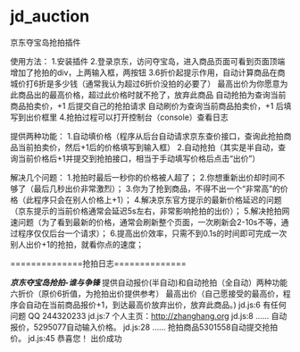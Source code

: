 jd_auction
==========

京东夺宝岛抢拍插件

使用方法：
1.安装插件
2.登录京东，访问夺宝岛，进入商品页面可看到页面顶端增加了抢拍的div，上两输入框，两按钮
3.6折价起提示作用，自动计算商品在商城价打6折是多少钱（通常我认为超过6折价没拍的必要了）
  最高出价为你愿意为此商品出的最高价格，超过此价格时就不抢了，放弃此商品
  自动抢拍为查询当前商品拍卖价，+1 后提交自己的抢拍请求
  自动刷价为查询当前商品拍卖价，+1 后填写到出价框里
4.抢拍过程可以打开控制台（console）查看日志

提供两种功能：
1.自动填价格（程序从后台自动请求京东查价接口，查询此抢拍商品当前拍卖价，然后+1后的价格填写到输入框）
2.自动抢拍（其实是半自动，查询当前价格后+1并提交到抢拍接口，相当于手动填写价格后点击“出价”）

解决几个问题：
1.抢拍时最后一秒你的价格被人超了；
2.你想重新出价却时间不够了（最后几秒出价非常激烈）；
3.你为了抢到商品，不得不出一个“非常高”的价格（此程序只会在别人价格上+1）；
4.解决京东官方提示的最新价格延迟的问题（京东提示的当前价格通常会延迟5s左右，非常影响抢拍的出价）；
5.解决抢拍网速问题（为了看到最新的价格，通常会刷新整个页面，一次刷新会2-10s不等，通过程序仅仅后台一个请求）；
6.提高出价效率，只需不到0.1s的时间即可完成一次别人出价+1的抢拍，就看你点的速度；



==============抢拍日志==============

***京东夺宝岛抢拍-谁与争锋***
提供自动报价(半自动)和自动抢拍（全自动）两种功能
六折价（原价6折值，为抢拍出价提供参考）
最高出价（自己愿接受的最高价，程序会自动在当前商品报价+1，到达最高价放弃出价，放弃此商品。)
 jd.js:6
有任何问题  QQ 244320233 jd.js:7
个人主页：http://zhanghang.org jd.js:8
……
自动报价，5295077自动输入价格。 jd.js:28
……
抢拍商品5301558自动提交抢拍价。 jd.js:45
恭喜您！  出价成功 
